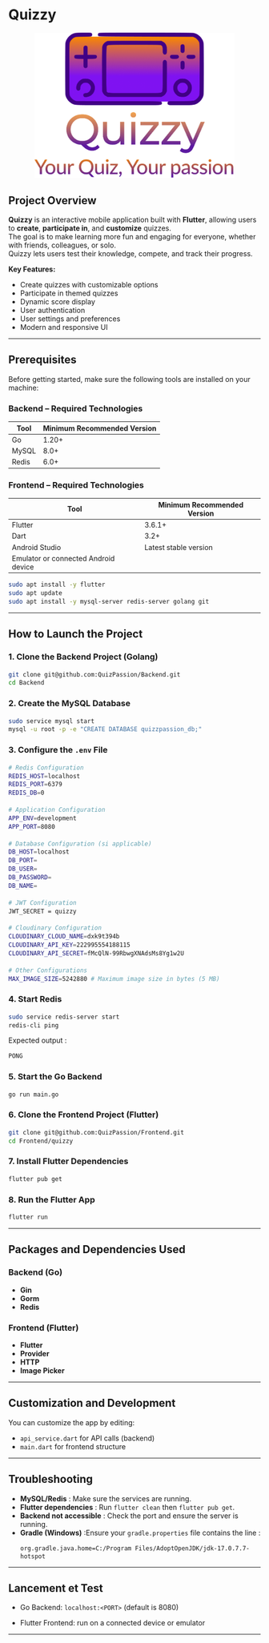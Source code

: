 # **Quizzy**

<div style="text-align: center;">
  <img src="quizzy/assets/logo/logo_whole.png" alt="quizzy-logo" style="width:400px;" />
</div>

##  **Project Overview**

**Quizzy** is an interactive mobile application built with **Flutter**, allowing users to **create**, **participate in**, and **customize** quizzes.  
The goal is to make learning more fun and engaging for everyone, whether with friends, colleagues, or solo.  
Quizzy lets users test their knowledge, compete, and track their progress.

**Key Features:**

- Create quizzes with customizable options  
- Participate in themed quizzes  
- Dynamic score display  
- User authentication 
- User settings and preferences  
- Modern and responsive UI

---

## **Prerequisites**

Before getting started, make sure the following tools are installed on your machine:

### Backend – Required Technologies

| Tool  | Minimum Recommended Version |
|-------|-----------------------------|
| Go    | 1.20+                       |
| MySQL | 8.0+                        |
| Redis | 6.0+                        |


### Frontend – Required Technologies

| Tool                                     | Minimum Recommended Version |
|------------------------------------------|-----------------------------|
| Flutter                                  | 3.6.1+                      |
| Dart                                     | 3.2+                        |
| Android Studio                           | Latest stable version       |
| Emulator or connected Android device     |                             |

```bash
sudo apt install -y flutter
sudo apt update
sudo apt install -y mysql-server redis-server golang git
```

---

## **How to Launch the Project**

### 1. **Clone the Backend Project (Golang)**

```bash
git clone git@github.com:QuizPassion/Backend.git
cd Backend
```

### 2. **Create the MySQL Database**

```bash
sudo service mysql start
mysql -u root -p -e "CREATE DATABASE quizzpassion_db;"
```

### 3. **Configure the `.env` File**

```bash
# Redis Configuration
REDIS_HOST=localhost
REDIS_PORT=6379
REDIS_DB=0

# Application Configuration
APP_ENV=development
APP_PORT=8080

# Database Configuration (si applicable)
DB_HOST=localhost
DB_PORT=
DB_USER=
DB_PASSWORD=
DB_NAME=

# JWT Configuration
JWT_SECRET = quizzy

# Cloudinary Configuration
CLOUDINARY_CLOUD_NAME=dxk9t394b
CLOUDINARY_API_KEY=222995554188115
CLOUDINARY_API_SECRET=fMcQlN-99RbwgXNAdsMs8Yg1w2U

# Other Configurations
MAX_IMAGE_SIZE=5242880 # Maximum image size in bytes (5 MB)
```

### 4. **Start Redis**

```bash
sudo service redis-server start
redis-cli ping
```

Expected output :

```bash
PONG
```

### 5. **Start the Go Backend**

```bash
go run main.go
```

### 6. **Clone the Frontend Project (Flutter)**

```bash
git clone git@github.com:QuizPassion/Frontend.git
cd Frontend/quizzy
```

### 7. **Install Flutter Dependencies**

```bash
flutter pub get
```

### 8. **Run the Flutter App**

```bash
flutter run
```

---

## **Packages and Dependencies Used**

### Backend (Go)

- **Gin**
- **Gorm**
- **Redis**

### Frontend (Flutter)

- **Flutter**
- **Provider**
- **HTTP**
- **Image Picker**

---

##  Customization and Development
You can customize the app by editing:

- ``api_service.dart`` for API calls (backend)
- ``main.dart`` for frontend structure

---

##  **Troubleshooting**

- **MySQL/Redis** : Make sure the services are running.
- **Flutter dependencies** : Run `flutter clean` then `flutter pub get`.
- **Backend not accessible** : Check the port and ensure the server is running.
- **Gradle (Windows)** :Ensure your ``gradle.properties`` file contains the line :
  ```properties
  org.gradle.java.home=C:/Program Files/AdoptOpenJDK/jdk-17.0.7.7-hotspot
  ```

---

## **Lancement et Test**

- Go Backend: ``localhost:<PORT>`` (default is 8080)

- Flutter Frontend: run on a connected device or emulator

---
